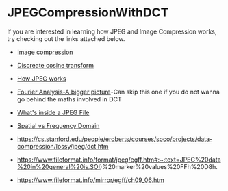 # JPEGCompressionWithDCT

If you are interested in learning how JPEG and Image Compression works, try checking out the links attached below.

* [Image compression](https://en.wikipedia.org/wiki/Image_compression)

* [Discreate cosine transform](https://en.wikipedia.org/wiki/Discrete_cosine_transform)

* [How JPEG works](https://www.youtube.com/playlist?list=PLzH6n4zXuckoAod3z31QEST1ZaizBuNHh)

* [Fourier Analysis-A bigger picture](https://www.youtube.com/playlist?list=PLMrJAkhIeNNT_Xh3Oy0Y4LTj0Oxo8GqsC)-Can skip this one if you do not wanna go behind the maths involved in DCT

* [What's inside a JPEG File](https://www.imaging.org/site/IST/Resources/Imaging_Tutorials/What_s_Inside_a_JPEG_File/IST/Resources/Tutorials/Inside_JPEG.aspx)

* [Spatial vs Frequency Domain](https://medium.com/vithelper/spatial-and-frequency-domain-image-processing-83ffa3fc7cbc)

* https://cs.stanford.edu/people/eroberts/courses/soco/projects/data-compression/lossy/jpeg/dct.htm

* https://www.fileformat.info/format/jpeg/egff.htm#:~:text=JPEG%20data%20in%20general%20is,SOI)%20marker%20values%20FFh%20D8h.

* https://www.fileformat.info/mirror/egff/ch09_06.htm
